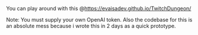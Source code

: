 You can play around with this @https://evaisadev.github.io/TwitchDungeon/

Note: You must supply your own OpenAI token.
Also the codebase for this is an absolute mess because i wrote this in 2 days as a quick prototype.
